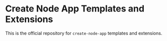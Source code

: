 # Create Node App Templates and Extensions

This is the official repository for `create-node-app` templates and extensions.
